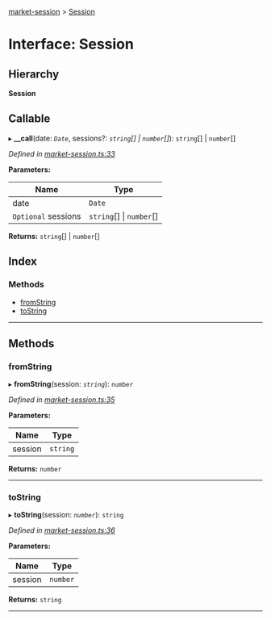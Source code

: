[market-session](../README.md) > [Session](../interfaces/session.md)

# Interface: Session

## Hierarchy

**Session**

## Callable
▸ **__call**(date: *`Date`*, sessions?: *`string`[] \| `number`[]*): `string`[] \| `number`[]

*Defined in [market-session.ts:33](https://github.com/strong-roots-capital/market-session/blob/39c6b12/src/market-session.ts#L33)*

**Parameters:**

| Name | Type |
| ------ | ------ |
| date | `Date` |
| `Optional` sessions | `string`[] \| `number`[] |

**Returns:** `string`[] \| `number`[]

## Index

### Methods

* [fromString](session.md#fromstring)
* [toString](session.md#tostring)

---

## Methods

<a id="fromstring"></a>

###  fromString

▸ **fromString**(session: *`string`*): `number`

*Defined in [market-session.ts:35](https://github.com/strong-roots-capital/market-session/blob/39c6b12/src/market-session.ts#L35)*

**Parameters:**

| Name | Type |
| ------ | ------ |
| session | `string` |

**Returns:** `number`

___
<a id="tostring"></a>

###  toString

▸ **toString**(session: *`number`*): `string`

*Defined in [market-session.ts:36](https://github.com/strong-roots-capital/market-session/blob/39c6b12/src/market-session.ts#L36)*

**Parameters:**

| Name | Type |
| ------ | ------ |
| session | `number` |

**Returns:** `string`

___

